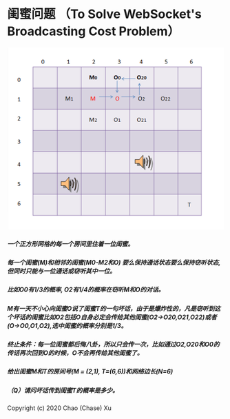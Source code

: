 # 闺蜜问题 （To Solve WebSocket's Broadcasting Cost Problem）

![Concept](https://raw.githubusercontent.com/thejourneyofman/girlssecret/master/images/concept.png)

##### 一个正方形网格的每一个房间里住着一位闺蜜。
##### 每一个闺蜜(M)和相邻的闺蜜(M0-M2和O) 要么保持通话状态要么保持窃听状态,但同时只能与一位通话或窃听其中一位。
##### 比如O0有1/3的概率, O2有1/4的概率在窃听M和O的对话。
##### M有一天不小心向闺蜜O说了闺蜜T的一句坏话，由于是爆炸性的，凡是窃听到这个坏话的闺蜜比如O2包括O自身必定会传给其他闺蜜(O2->O20,O21,O22)或者(O->O0,O1,O2),选中闺蜜的概率分别是1/3。
##### 终止条件：每一位闺蜜都后悔八卦，所以只会传一次，比如通过O2,O20和O0的传话再次回到O的时候，O不会再传给其他闺蜜了。
##### 给出闺蜜M和T的房间号(M = (2,1), T=(6,6))和网络边长(N=6)
##### （Q）请问坏话传到闺蜜T的概率是多少。

Copyright (c) 2020 Chao (Chase) Xu